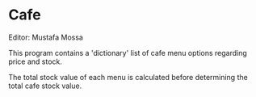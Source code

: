 # Cafe

Editor: Mustafa Mossa

This program contains a 'dictionary' list of cafe menu options regarding price and stock.

The total stock value of each menu is calculated before determining the total cafe stock value. 
